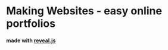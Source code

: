 # Making Websites - easy online portfolios

#### made with [reveal.js](https://github.com/hakimel/reveal.js)